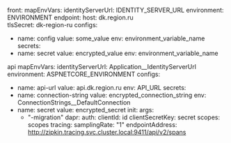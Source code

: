 front:
  mapEnvVars:
    identityServerUrl: IDENTITY_SERVER_URL
    environment: ENVIRONMENT
  endpoint:
    host: dk.region.ru  
    tlsSecret: dk-region-ru 
  configs:
  - name: config
    value: some_value
    env: environment_variable_name
  secrets:
  - name: secret
    value: encrypted_value
    env: environment_variable_name
    
api
  mapEnvVars:
    identityServerUrl: Application__IdentityServerUrl
    environment: ASPNETCORE_ENVIRONMENT
  configs:
  - name: api-url
    value: api.dk.region.ru
    env: API_URL
  secrets:
  - name: connection-string
    value: encrypted_connection_string
    env: ConnectionStrings__DefaultConnection
  - name: secret
    value: encrypted_secret
  init: 
    args:
    - "-migration"
  dapr:
    auth:
      clientId: id
      clientSecretKey: secret
      scopes: scopes
    tracing:
      samplingRate: "1"
      endpointAddress: http://zipkin.tracing.svc.cluster.local:9411/api/v2/spans

  